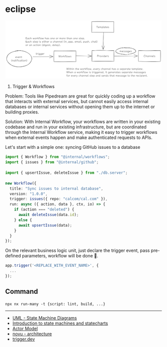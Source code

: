 # eclipse

![](./assets/imgs/architecture.png)

1. Trigger & Workflows

Problem: Tools like Pipedream are great for quickly coding up a workflow that interacts with external services, but cannot easily access internal databases or internal services without opening them up to the internet or building proxies.

Solution: With Internal Workflow, your workflows are written in your existing codebase and run in your existing infrastructure, but are coordinated through the Internal Workflow service, making it easy to trigger workflows when external events happen and make authenticated requests to APIs.

Let's start with a simple one: syncing GitHub issues to a database

```typescript
import { Workflow } from "@internal/workflows";
import { issues } from "@internal/github";

import { upsertIssue, deleteIssue } from "./db.server";

new Workflow({
  title: "Sync issues to internal database",
  version: "1.0.0",
  trigger: issues({ repo: "calcom/cal.com" }),
  run: async ({ action, data }, ctx, io) => {
    if (action === "deleted") {
      await deleteIssue(data.id);
    } else {
      await upsertIssue(data);
    }
  }
});
```

On the relevant business logic unit, just declare the trigger event, pass pre-defined parameters, workflow will be done 🎊.

```typescript
app.trigger('<REPLACE_WITH_EVENT_NAME>', {
  ...
});
```

## Command

`npx nx run-many -t {script: lint, build, ...}`

---

- [UML - State Machine Diagrams](https://www.uml-diagrams.org/state-machine-diagrams.html#choice-pseudostate)
- [Introduction to state machines and statecharts](https://xstate.js.org/docs/guides/introduction-to-state-machines-and-statecharts/)
- [Actor Model](https://www.brianstorti.com/the-actor-model/)
- [novu - architecture](https://docs.novu.co/getting-started/how-novu-works#architecture)
- [trigger.dev](https://github.com/triggerdotdev/trigger.dev)